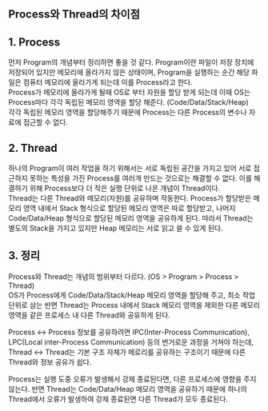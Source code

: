 ## Process와 Thread의 차이점

## 1. Process

먼저 Program의 개념부터 정리하면 좋을 것 같다. Program이란 파일이 저장 장치에 저장되어 있지만 메모리에 올라가지 않은 상태이며, Program을 실행하는 순간 해당 파일은 컴퓨터 메모리에 올라가게 되는데 이를 Process라고 한다.  
Process가 메모리에 올라가게 될때 OS로 부터 자원을 할당 받게 되는데 이때 OS는 Process마다 각각 독립된 메모리 영역을 할당 해준다. (Code/Data/Stack/Heap)  
각각 독립된 메모리 영역을 할당해주기 때문에 Process는 다른 Process의 변수나 자료에 접근할 수 없다.

## 2. Thread

하나의 Program이 여러 작업을 하기 위해서는 서로 독립된 공간을 가지고 있어 서로 접근하지 못하는 특성을 가진 Process를 여러개 만드는 것으로는 해결할 수 없다. 이를 해결하기 위해 Process보다 더 작은 실행 단위로 나온 개념이 Thread이다.  
Thread는 다른 Thread와 메모리(자원)를 공유하며 작동한다. Process가 할당받은 메모리 영역 내에서 Stack 형식으로 할당된 메모리 영역은 따로 할당받고, 나머지 Code/Data/Heap 형식으로 할당된 메모리 영역을 공유하게 된다. 따라서 Thread는 별도의 Stack을 가지고 있지만 Heap 메모리는 서로 읽고 쓸 수 있게 된다.

## 3. 정리

Process와 Thread는 개념의 범위부터 다르다. (OS > Program > Process > Thread)  
OS가 Process에게 Code/Data/Stack/Heap 메모리 영역을 할당해 주고, 최소 작업 단위로 삼는 반면 Thread는 Process 내에서 Stack 메모리 영역을 제외한 다른 메모리 영역을 같은 프로세스 내 다른 Thread와 공유하게 된다.

Process <-> Process 정보를 공유하려면 IPC(Inter-Process Communication), LPC(Local inter-Process Communication) 등의 번거로운 과정을 거쳐야 하는데, Thread <-> Thread는 기본 구조 자체가 메로리를 공유하는 구조이기 때문에 다른 Thread와 정보 공유가 쉽다.

Process는 실행 도중 오류가 발생해서 강제 종료된다면, 다른 프로세스에 영향을 주지 않는다. 반면 Thread는 Code/Data/Heap 메모리 영역을 공유하기 때문에 하나의 Thread에서 오류가 발생하여 강제 종료된면 다른 Thread가 모두 종료된다.
